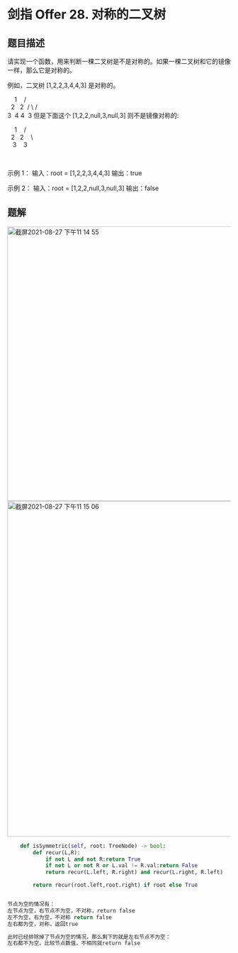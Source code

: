 # 剑指 Offer 28. 对称的二叉树
## 题目描述
请实现一个函数，用来判断一棵二叉树是不是对称的。如果一棵二叉树和它的镜像一样，那么它是对称的。

例如，二叉树 [1,2,2,3,4,4,3] 是对称的。

    1
   / \
  2   2
 / \ / \
3  4 4  3
但是下面这个 [1,2,2,null,3,null,3] 则不是镜像对称的:

    1
   / \
  2   2
   \   \
   3    3

 

示例 1：
输入：root = [1,2,2,3,4,4,3]
输出：true

示例 2：
输入：root = [1,2,2,null,3,null,3]
输出：false


## 题解
<img width="619" alt="截屏2021-08-27 下午11 14 55" src="https://user-images.githubusercontent.com/49756528/131150036-59f2addc-adaa-4a09-ac44-641abc0f9515.png">
<img width="757" alt="截屏2021-08-27 下午11 15 06" src="https://user-images.githubusercontent.com/49756528/131150173-482be5e8-1e14-4c6b-96ed-c20090130a4d.png">

```python
    def isSymmetric(self, root: TreeNode) -> bool:
        def recur(L,R):       
            if not L and not R:return True
            if not L or not R or L.val != R.val:return False 
            return recur(L.left, R.right) and recur(L.right, R.left)

        return recur(root.left,root.right) if root else True


节点为空的情况有：
左节点为空，右节点不为空，不对称，return false
左不为空，右为空，不对称 return false
左右都为空，对称，返回true

此时已经排除掉了节点为空的情况，那么剩下的就是左右节点不为空：
左右都不为空，比较节点数值，不相同就return false


```
